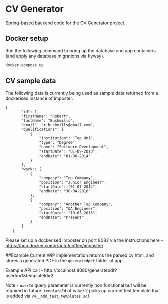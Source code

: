 # CV Generator

Spring-based backend code for the CV Generator project.

## Docker setup
Run the following command to bring up the 
database and app containers (and apply any database 
migrations via flyway).

```docker-compose up```

## CV sample data
The following data is currently being used as sample data 
returned from a dockerised instance of Imposter.

```
{
       "id": 1,
       "firstName": "Robert",
       "lastName": "Bushmills",
       "email": "r.bushmills@gmail.com",
       "qualifications": [
           {
               "institution": "Top Uni",
               "type": "Degree",
               "name": "Software Development",
               "startDate": "01-09-2010",
               "endDate": "01-06-2014"
           }
       ],
       "work": [
           {
               "company": "Top Company",
               "position": "Junior Engineer",
               "startDate": "01-07-2014",
               "endDate": "30-04-2016"
           },
           {
               "company": "Another Top Company",
               "position": "QA Engineer",
               "startDate": "10-05-2016",
               "endDate": "Present"
           }
       ]
   }
```

Please set up a dockerised Imposter on port 8082 via the
instructions here - https://hub.docker.com/r/outofcoffee/imposter/

##Example
Current WIP implementation returns the parsed cv html, 
and stores a generated PDF in the `generatedpdf` folder of app.

Example API call -
http://localhost:8080/generatepdf?userId=1&templateId=2

Note - `userId` query parameter is currently non functional
but will be required in future. `templateId` of value 2 picks up
current test template that is added via `V4__Add_test_templates.sql`